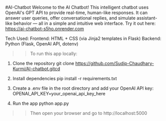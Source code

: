 #AI-Chatbot
Welcome to the AI Chatbot! This intelligent chatbot uses OpenAI's GPT API to provide real-time, human-like responses. It can answer user queries, offer conversational replies, and simulate assistant-like behavior — all in a simple and intuitive web interface.
Try it out here:  https://ai-chatbot-s5ho.onrender.com

Tech Used:
  Frontend: HTML + CSS (via Jinja2 templates in Flask)
  Backend: Python (Flask, OpenAI API, dotenv)

>>To run this app locally:
1. Clone the repository
    git clone https://github.com/Sudip-Chaudhary-Kurmi/AI-chatbot.gitcd

2. Install dependencies
    pip install -r requirements.txt

3. Create a .env file in the root directory and add your OpenAI API key:
    OPENAI_API_KEY=your_openai_api_key_here

4. Run the app
    python app.py

>>Then open your browser and go to http://localhost:5000
